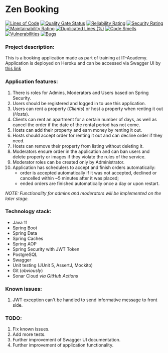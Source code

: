 # Zen Booking
[![Lines of Code](https://sonarcloud.io/api/project_badges/measure?project=Pavel-Kuropatin_Zen-Booking&metric=ncloc)](https://sonarcloud.io/dashboard?id=Pavel-Kuropatin_Zen-Booking)
[![Quality Gate Status](https://sonarcloud.io/api/project_badges/measure?project=Pavel-Kuropatin_Zen-Booking&metric=alert_status)](https://sonarcloud.io/dashboard?id=Pavel-Kuropatin_Zen-Booking)
[![Reliability Rating](https://sonarcloud.io/api/project_badges/measure?project=Pavel-Kuropatin_Zen-Booking&metric=reliability_rating)](https://sonarcloud.io/dashboard?id=Pavel-Kuropatin_Zen-Booking)
[![Security Rating](https://sonarcloud.io/api/project_badges/measure?project=Pavel-Kuropatin_Zen-Booking&metric=security_rating)](https://sonarcloud.io/dashboard?id=Pavel-Kuropatin_Zen-Booking)
[![Maintainability Rating](https://sonarcloud.io/api/project_badges/measure?project=Pavel-Kuropatin_Zen-Booking&metric=sqale_rating)](https://sonarcloud.io/dashboard?id=Pavel-Kuropatin_Zen-Booking)
[![Duplicated Lines (%)](https://sonarcloud.io/api/project_badges/measure?project=Pavel-Kuropatin_Zen-Booking&metric=duplicated_lines_density)](https://sonarcloud.io/dashboard?id=Pavel-Kuropatin_Zen-Booking)
[![Code Smells](https://sonarcloud.io/api/project_badges/measure?project=Pavel-Kuropatin_Zen-Booking&metric=code_smells)](https://sonarcloud.io/dashboard?id=Pavel-Kuropatin_Zen-Booking)
[![Vulnerabilities](https://sonarcloud.io/api/project_badges/measure?project=Pavel-Kuropatin_Zen-Booking&metric=vulnerabilities)](https://sonarcloud.io/dashboard?id=Pavel-Kuropatin_Zen-Booking)
[![Bugs](https://sonarcloud.io/api/project_badges/measure?project=Pavel-Kuropatin_Zen-Booking&metric=bugs)](https://sonarcloud.io/dashboard?id=Pavel-Kuropatin_Zen-Booking)

### Project description:
This is a booking application made as part of training at IT-Academy.
Application is deployed on Heroku and can be accessed via Swagger UI by [this link](https://zen-booking-pk.herokuapp.com/swagger-ui/)

### Application features:

1. There is roles for Admins, Moderators and Users based on Spring Security.
2. Users should be registered and logged in to use this application.
3. Users can rent a property (_Clients_) or host a property when renting it out (_Hosts_).
4. Clients can rent an apartment for a certain number of days, as well as cancel the order if the date of the rental period has not come.
5. Hosts can add their property and earn money by renting it out.
6. Hosts should accept order for renting it out and can decline order if they need.
7. Hosts can remove their property from listing without deleting it.
8. Moderators ensure order in the application and can ban users and delete property or images if they violate the rules of the service.
9. Moderator roles can be created only by Administrator.
10. Application has schedulers to accept and finish orders automatically:
    - order is accepted automatically if it was not accepted, declined or cancelled within ~5 minutes after it was placed;
    - ended orders are finished automatically once a day or upon restart.

_NOTE: Functionality for admins and moderators will be implemented on the later stage._

### Technology stack:
- Java 11
- Spring Boot
- Spring Data
- Spring Caches
- Spring AOP
- Spring Security with JWT Token
- PostgreSQL
- Swagger
- Unit testing (JUnit 5, AssertJ, Mockito)
- Git (_obviously_)
- Sonar Cloud _via GitHub Actions_

### Known issues:
1. JWT exception can't be handled to send informative message to front side.

### TODO:
1. Fix known issues.
2. Add more tests.
3. Further improvement of Swagger UI documentation.
4. Further improvement of application functionality.
